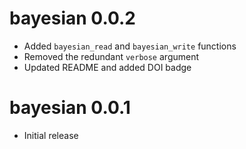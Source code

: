 # bayesian 0.0.2

- Added `bayesian_read` and `bayesian_write` functions
- Removed the redundant `verbose` argument
- Updated README and added DOI badge

# bayesian 0.0.1

- Initial release

